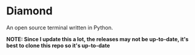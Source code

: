 # Diamond
An open source terminal written in Python.

**NOTE: Since I update this a lot, the releases may not be up-to-date, it's best to clone this repo so it's up-to-date**
